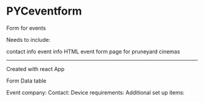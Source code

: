 # PYCeventform

Form for events

Needs to include:

contact info
event info
HTML event form page for pruneyard cinemas

-----------------------------------------------------------------------------------------------------------------------------------------------------------

Created with react App

Form Data table

Event company:
Contact:
Device requirements:
Additional set up items:
